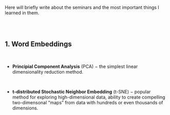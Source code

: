 Here will briefly write about the seminars and the most important things I learned in them.

<br>

<br>

## 1. Word Embeddings

<br>

- **Principial Component Analysis** (PCA) $-$ the simplest linear dimensionality reduction method.

<br>

- **t-distributed Stochastic Neighbor Embedding** (t-SNE) $-$ popular method for exploring high-dimensional data, ability to create compelling two-dimensonal “maps” from data with hundreds or even thousands of dimensions.
